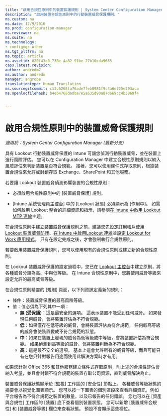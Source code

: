 ```yaml
---
title: "啟用合規性原則中的裝置保護規則 | System Center Configuration Manager"
description: "啟用裝置合規性原則中的行動裝置威脅保護規則。"
ms.custom: na
ms.date: 12/9/2016
ms.prod: configuration-manager
ms.reviewer: na
ms.suite: na
ms.technology:
- configmgr-other
ms.tgt_pltfrm: na
ms.topic: article
ms.assetid: 020f43e8-738e-4a82-91be-27b10cda9665
caps.latest.revision: 
author: andredm7
ms.author: andredm
manager: angrobe
translationtype: Human Translation
ms.sourcegitcommit: c13c6268fa76ade7feb0981f9c4a6e325e393aca
ms.openlocfilehash: b4eb4768dadba7e5a635d90a87d669cc4b3869f4


---
```

# <a name="enable-device-threat-protection-rule-in-the-compliance-policy"></a>啟用合規性原則中的裝置威脅保護規則

*適用於：System Center Configuration Manager (最新分支)*

具有 Lookout 行動裝置威脅保護的 Intune 可讓您偵測行動裝置威脅，並在裝置上進行風險評估。 您可以在 Configuration Manager 中建立合規性原則規則以納入風險評估來判斷裝置是否符合規範。 接著，您可以使用條件式存取原則，根據裝置合規性來允許或封鎖存取 Exchange、SharePoint 和其他服務。

若要讓 Lookout 裝置威脅偵測影響裝置的合規性原則：

* 必須啟用合規性原則中的 [裝置威脅保護] 規則。

* [Intune 系統管理員主控台] 中的 [Lookout 狀態] 必須顯示為 [作用中]。 如需如何啟用 Lookout 整合的詳細資訊和指示，請參閱[在 Intune 中啟用 Lookout MTP 連線](enable-lookout-connection-in-intune.md)主題。


在合規性原則中建立裝置威脅保護規則之前，建議您[先設定訂用帳戶使用 Lookout 裝置威脅防護](set-up-your-subscription-with-lookout.md)、[在 Intune 中啟用Lookout 連線](enable-lookout-connection-in-intune.md)並[設定 Lookout for Work 應用程式](configure-and-deploy-lookout-for-work-apps.md)。 只有在設定完成之後，才會強制執行合規性原則。

若要啟用裝置威脅保護規則，您可以使用現有的合規性原則或建立新的合規性原則。

在 Lookout 裝置威脅保護的設定過程中，您已在 [Lookout 主控台](https://aad.lookout.com)中建立原則，將各種威脅分類為高、中與低等級。 在 Intune 合規性原則中，您將使用威脅等級來設定允許的最高威脅等級。

在合規性原則精靈的 [規則] 頁面，以下列資訊定義新的規則：
  * 條件：裝置威脅保護的最高風險等級。
  * 值：值必須為下列其中一項：
    * **無 (受保護)**：這是最安全的選項。 這表示裝置不能受到任何威脅。 如果發現任何威脅，會將裝置評估為不符合規範。
    * **低**：如果僅存在低等級的威脅，會將裝置評估為符合規範。 任何較高等級的威脅會使裝置變成不符合規範的狀態。
    * **中**：如果在裝置上發現的威脅為低等級或中等級，會將裝置評估為符合規範。 如果偵測到高等級的威脅，會將裝置判斷為不符合規範。
    * **高**：這是最不安全的選項。 基本上這會允許所有的威脅等級，而且可能只有在您只針對報告用途而使用此解決方案時才有用。

如果您針對 Office 365 和其他服務建立條件式存取原則，則上述的合規性評估會納入考量，並且會封鎖不符合規範的裝置存取公司資源，直到威脅解決為止。

裝置威脅保護狀態顯示於 [監視] 工作區的 [安全性] 節點上。
各種威脅等級狀態的摘要會以視覺化圖表顯示。 您可以按一下圖表的個別區段來查看詳細資訊，例如平台報告為不符合規範之裝置的數量，以及已報告的任何錯誤。
您也可以在 [資產與合規性] 工作區的 [裝置] 底下查看個別裝置狀態。  您可以新增 [裝置威脅合規性] 和 [裝置威脅等級] 欄位來查看狀態。  預設不會顯示這些欄位。



<!--HONumber=Dec16_HO3-->


